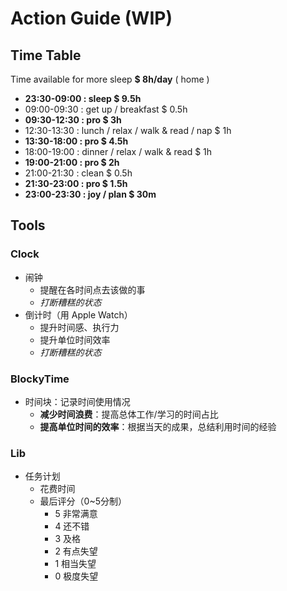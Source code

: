 # Action Guide (WIP)

## Time Table

Time available for more sleep **$ 8h/day** ( home )

- **23:30-09:00 : sleep $ 9.5h**
- 09:00-09:30 : get up / breakfast $ 0.5h
- **09:30-12:30 : pro $ 3h**
- 12:30-13:30 : lunch / relax / walk & read / nap $ 1h
- **13:30-18:00 : pro $ 4.5h**
- 18:00-19:00 : dinner / relax / walk & read $ 1h
- **19:00-21:00 : pro $ 2h**
- 21:00-21:30 : clean $ 0.5h
- **21:30-23:00 : pro $ 1.5h**
- **23:00-23:30 : joy / plan $ 30m**

<!--
Time available for more sleep **$ 8h/day**

- **23:30-09:00 : sleep $ 9.5h**
- 09:00-10:30 : get up / commute / breakfast $ 1.5h
- **10:30-11:30 : work $ 1h**
- 11:30-13:00 : lunch / relax / walk & read / nap $ 1.5h
- **13:00-18:00 : work $ 5h**
- 18:00-19:00 : dinner / relax / walk & read $ 1h
- **19:00-21:00 : work buf / stu $ 2h**
- 21:00-22:00 : plan / go home $ 1h
- 22:00-23:00 : clean / oth $ 1h
- **23:00-23:30 : joy / plan $ 30m**
-->

## Tools

### Clock

- 闹钟
    - 提醒在各时间点去该做的事
    - _打断糟糕的状态_
- 倒计时（用 Apple Watch）
    - 提升时间感、执行力
    - 提升单位时间效率
    - _打断糟糕的状态_

### BlockyTime

- 时间块：记录时间使用情况
    - **减少时间浪费**：提高总体工作/学习的时间占比
    - **提高单位时间的效率**：根据当天的成果，总结利用时间的经验

### Lib

- 任务计划
    - 花费时间
    - 最后评分（0~5分制）
        - 5 非常满意
        - 4 还不错
        - 3 及格
        - 2 有点失望
        - 1 相当失望
        - 0 极度失望
